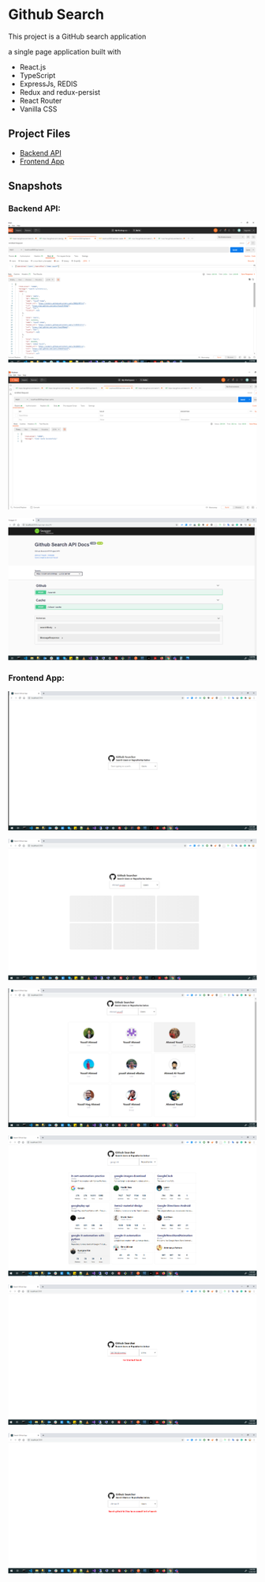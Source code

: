 # Github Search

This project is  a GitHub search application 

a single page application built with

- React.js
- TypeScript
- ExpressJs, REDIS
- Redux and redux-persist
- React Router
- Vanilla CSS

## Project Files

- [Backend API](./server)
- [Frontend App](./app)

## Snapshots

### Backend API:

![Search API](./server/src/docs/search-users.png)

![clear-cache API](./server/src/docs/cache-clear.png)

![API-docs API](./server/src/docs/API-docs.png)

### Frontend App:

![initial state](./app/src/docs/initial-state.png)

![loading state](./app/src/docs/loading-state.png)

![user result state](./app/src/docs/user-result-state.png)

![repo result state](./app/src/docs/repo-result-state.png)

![no match state](./app/src/docs/no-match-state.png)

![error state](./app/src/docs/error-state.png)
